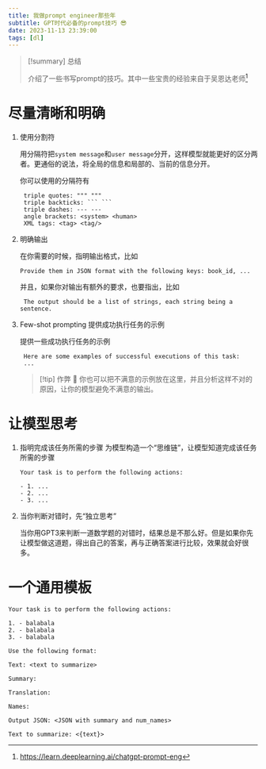 ```yaml
---
title: 我做prompt engineer那些年
subtitle: GPT时代必备的prompt技巧 😎
date: 2023-11-13 23:39:00
tags: [dl]
---
```


> [!summary] 总结
> 
> 介绍了一些书写prompt的技巧。其中一些宝贵的经验来自于吴恩达老师[^1]


# 尽量清晰和明确

1. 使用分割符
   
   用分隔符把`system message`和`user message`分开，这样模型就能更好的区分两者。更通俗的说法，将全局的信息和局部的、当前的信息分开。

   你可以使用的分隔符有

   ```
    triple quotes: """ """
    triple backticks: ``` ```
    triple dashes: --- ---
    angle brackets: <system> <human>
    XML tags: <tag> <tag/>
   ```

2. 明确输出
   
   在你需要的时候，指明输出格式，比如

   ```
   Provide them in JSON format with the following keys: book_id, ...
   ```

   并且，如果你对输出有额外的要求，也要指出，比如
   ```
    The output should be a list of strings, each string being a sentence.
    ```

3. Few-shot prompting 提供成功执行任务的示例
   
    提供一些成功执行任务的示例
    
    ```
     Here are some examples of successful executions of this task:
     ...
    ```
    
    > [!tip] 作弊 🤫
    > 你也可以把不满意的示例放在这里，并且分析这样不对的原因，让你的模型避免不满意的输出。    


# 让模型思考

1. 指明完成该任务所需的步骤
    为模型构造一个“思维链”，让模型知道完成该任务所需的步骤
    
    ``` 
    Your task is to perform the following actions:

    - 1. ...
    - 2. ...
    - 3. ...
    ```
2. 当你判断对错时，先“独立思考”
   
   当你用GPT3来判断一道数学题的对错时，结果总是不那么好。但是如果你先让模型做这道题，得出自己的答案，再与正确答案进行比较，效果就会好很多。
   

# 一个通用模板

```
Your task is to perform the following actions:

1. - balabala
2. - balabala
3. - balabala

Use the following format:

Text: <text to summarize>

Summary:

Translation:

Names:

Output JSON: <JSON with summary and num_names>

Text to summarize: <{text}>
```

[^1]:https://learn.deeplearning.ai/chatgpt-prompt-eng